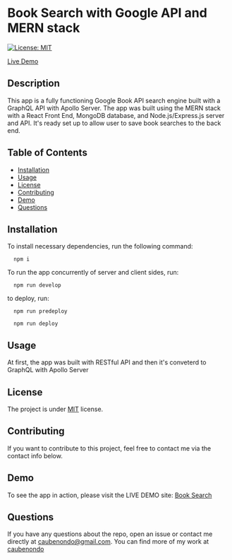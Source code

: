 # Book Search with Google API and MERN stack
  [![License: MIT](https://img.shields.io/badge/License-MIT-yellow.svg)](https://opensource.org/licenses/MIT)


  [Live Demo](https://vast-lake-67345.herokuapp.com/)
  ## Description
  This app is a fully functioning Google Book API search engine built with a GraphQL API with Apollo Server. The app was built using the MERN stack with a React Front End, MongoDB database, and Node.js/Express.js server and API. It's ready set up to allow user to save book searches to the back end.

  ## Table of Contents
  * [Installation](#Installation)
  * [Usage](#Usage)
  * [License](#License)
  * [Contributing](#Contributing)
  * [Demo](#Tests)
  * [Questions](#Questions)

  ## Installation <a name='Installation'></a>
  To install necessary dependencies, run the following command:
  ```
    npm i
  ```
  To run the app concurrently of server and client sides, run:
  ```
    npm run develop
  ```
  to deploy, run:
  ```
    npm run predeploy
  ```
  ```
    npm run deploy
  ```
  ## Usage <a name='Usage'></a>
  At first, the app was built with RESTful API and then it's conveterd to GraphQL with Apollo Server
  
  ## License <a name='License'></a>
  The project is under [MIT](https://opensource.org/licenses/MIT) license.

  ## Contributing <a name='Contributing'></a>
  If you want to contribute to this project, feel free to contact me via the contact info below.

  ## Demo <a name='Tests'></a>
  To see the app in action, please visit the LIVE DEMO site: [Book Search](https://vast-lake-67345.herokuapp.com/)

  ## Questions <a name='Questions'></a>
  If you have any questions about the repo, open an issue or contact me directly at caubenondo@gmail.com.
  You can find more of my work at [caubenondo](https://github.com/caubenondo)
